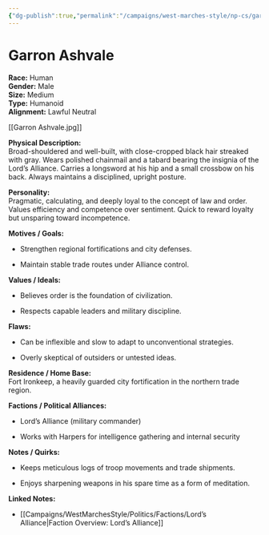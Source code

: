 ```yaml
---
{"dg-publish":true,"permalink":"/campaigns/west-marches-style/np-cs/garron-ashvale/"}
---
```


# Garron Ashvale

**Race:** Human  
**Gender:** Male  
**Size:** Medium  
**Type:** Humanoid  
**Alignment:** Lawful Neutral

[[Garron Ashvale.jpg]]

**Physical Description:**  
Broad-shouldered and well-built, with close-cropped black hair streaked with gray. Wears polished chainmail and a tabard bearing the insignia of the Lord’s Alliance. Carries a longsword at his hip and a small crossbow on his back. Always maintains a disciplined, upright posture.

**Personality:**  
Pragmatic, calculating, and deeply loyal to the concept of law and order. Values efficiency and competence over sentiment. Quick to reward loyalty but unsparing toward incompetence.

**Motives / Goals:**

- Strengthen regional fortifications and city defenses.
    
- Maintain stable trade routes under Alliance control.
    

**Values / Ideals:**

- Believes order is the foundation of civilization.
    
- Respects capable leaders and military discipline.
    

**Flaws:**

- Can be inflexible and slow to adapt to unconventional strategies.
    
- Overly skeptical of outsiders or untested ideas.
    

**Residence / Home Base:**  
Fort Ironkeep, a heavily guarded city fortification in the northern trade region.

**Factions / Political Alliances:**

- Lord’s Alliance (military commander)
    
- Works with Harpers for intelligence gathering and internal security
    

**Notes / Quirks:**

- Keeps meticulous logs of troop movements and trade shipments.
    
- Enjoys sharpening weapons in his spare time as a form of meditation.
    

**Linked Notes:**

- [[Campaigns/WestMarchesStyle/Politics/Factions/Lord’s Alliance\|Faction Overview: Lord’s Alliance]]